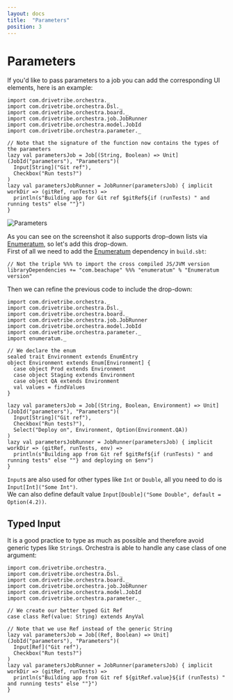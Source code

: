 ```yaml
---
layout: docs
title:  "Parameters"
position: 3
---
```


# Parameters

If you'd like to pass parameters to a job you can add the corresponding UI elements, here is an example:
```tut:silent
import com.drivetribe.orchestra._
import com.drivetribe.orchestra.Dsl._
import com.drivetribe.orchestra.board._
import com.drivetribe.orchestra.job.JobRunner
import com.drivetribe.orchestra.model.JobId
import com.drivetribe.orchestra.parameter._

// Note that the signature of the function now contains the types of the parameters
lazy val parametersJob = Job[(String, Boolean) => Unit](JobId("parameters"), "Parameters")(
  Input[String]("Git ref"),
  Checkbox("Run tests?")
)
lazy val parametersJobRunner = JobRunner(parametersJob) { implicit workDir => (gitRef, runTests) =>
  println(s"Building app for Git ref $gitRef${if (runTests) " and running tests" else ""}")
}
```

<img alt="Parameters" srcset="img/parameters.png 2x">

As you can see on the screenshot it also supports drop-down lists via [Enumeratum](https://github.com/lloydmeta/enumeratum),
so let's add this drop-down.  
First of all we need to add the [Enumeratum](https://github.com/lloydmeta/enumeratum) dependency in `build.sbt`:
```
// Not the triple %%% to import the cross compiled JS/JVM version
libraryDependencies += "com.beachape" %%% "enumeratum" % "Enumeratum version"
```

Then we can refine the previous code to include the drop-down:
```tut:silent
import com.drivetribe.orchestra._
import com.drivetribe.orchestra.Dsl._
import com.drivetribe.orchestra.board._
import com.drivetribe.orchestra.job.JobRunner
import com.drivetribe.orchestra.model.JobId
import com.drivetribe.orchestra.parameter._
import enumeratum._

// We declare the enum
sealed trait Environment extends EnumEntry
object Environment extends Enum[Environment] {
  case object Prod extends Environment
  case object Staging extends Environment
  case object QA extends Environment
  val values = findValues
}

lazy val parametersJob = Job[(String, Boolean, Environment) => Unit](JobId("parameters"), "Parameters")(
  Input[String]("Git ref"),
  Checkbox("Run tests?"),
  Select("Deploy on", Environment, Option(Environment.QA))
)
lazy val parametersJobRunner = JobRunner(parametersJob) { implicit workDir => (gitRef, runTests, env) =>
  println(s"Building app from Git ref $gitRef${if (runTests) " and running tests" else ""} and deploying on $env")
}
```

`Input`s are also used for other types like `Int` or `Double`, all you need to do is `Input[Int]("Some Int")`.  
We can also define default value `Input[Double]("Some Double", default = Option(4.2))`.

## Typed Input
It is a good practice to type as much as possible and therefore avoid generic types like `String`s. Orchestra is able to
handle any case class of one argument:
```tut:silent
import com.drivetribe.orchestra._
import com.drivetribe.orchestra.Dsl._
import com.drivetribe.orchestra.board._
import com.drivetribe.orchestra.job.JobRunner
import com.drivetribe.orchestra.model.JobId
import com.drivetribe.orchestra.parameter._

// We create our better typed Git Ref
case class Ref(value: String) extends AnyVal

// Note that we use Ref instead of the generic String
lazy val parametersJob = Job[(Ref, Boolean) => Unit](JobId("parameters"), "Parameters")(
  Input[Ref]("Git ref"),
  Checkbox("Run tests?")
)
lazy val parametersJobRunner = JobRunner(parametersJob) { implicit workDir => (gitRef, runTests) =>
  println(s"Building app from Git ref ${gitRef.value}${if (runTests) " and running tests" else ""}")
}
```

